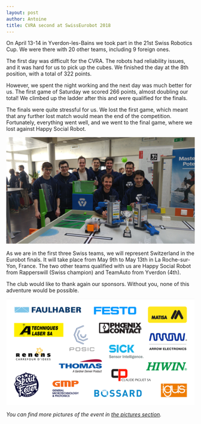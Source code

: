 ```yaml
---
layout: post
author: Antoine
title: CVRA second at SwissEurobot 2018
---
```



On April 13-14 in Yverdon-les-Bains we took part in the 21st Swiss Robotics Cup.
We were there with 20 other teams, including 9 foreign ones.

The first day was difficult for the CVRA.
The robots had reliability issues, and it was hard for us to pick up the cubes.
We finished the day at the 8th position, with a total of 322 points.

However, we spent the night working and the next day was much better for us.
The first game of Saturday we scored 266 points, almost doubling our total!
We climbed up the ladder after this and were qualified for the finals.

The finals were quite stressful for us.
We lost the first game, which meant that any further lost match would mean the end of the competition.
Fortunately, everything went well, and we went to the final game, where we lost against Happy Social Robot.


![CVRA team with our two robots, Order & Chaos](/images/2018/team.jpg)

As we are in the first three Swiss teams, we will represent Switzerland in the Eurobot finals.
It will take place from May 9th to May 13th in La Roche-sur-Yon, France.
The two other teams qualified with us are Happy Social Robot from Rapperswill (Swiss champion) and TeamAuto from Yverdon (4th).

The club would like to thank again our sponsors.
Without you, none of this adventure would be possible.

![](/images/2018/sponsors.png)

*You can find more pictures of the event in [the pictures section](/pictures.html).*
